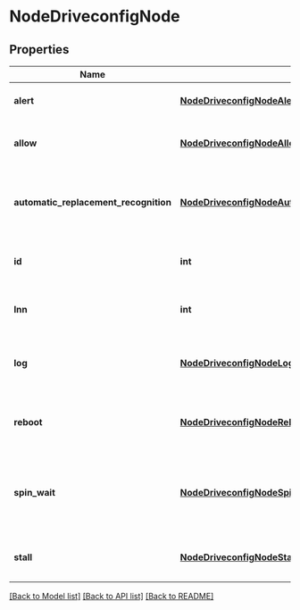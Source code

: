# NodeDriveconfigNode

## Properties
Name | Type | Description | Notes
------------ | ------------- | ------------- | -------------
**alert** | [**NodeDriveconfigNodeAlert**](NodeDriveconfigNodeAlert.md) | Configuration setting for drive alerts. | [optional] 
**allow** | [**NodeDriveconfigNodeAllow**](NodeDriveconfigNodeAllow.md) | Configuration settings for drive formatting. | [optional] 
**automatic_replacement_recognition** | [**NodeDriveconfigNodeAutomaticReplacementRecognition**](NodeDriveconfigNodeAutomaticReplacementRecognition.md) | Configuration settings for Automatic Replacement Recognition (ARR). | [optional] 
**id** | **int** | Node ID (Device Number) of a node. | [optional] 
**lnn** | **int** | Logical Node Number (LNN) of a node. | [optional] 
**log** | [**NodeDriveconfigNodeLog**](NodeDriveconfigNodeLog.md) | Configuration settings for drive statistics logs. | [optional] 
**reboot** | [**NodeDriveconfigNodeReboot**](NodeDriveconfigNodeReboot.md) | Configuration settings for a node reboot due to a drive error. | [optional] 
**spin_wait** | [**NodeDriveconfigNodeSpinWait**](NodeDriveconfigNodeSpinWait.md) | Configuration settings for sleeping the drive daemon before node is rescanned. | [optional] 
**stall** | [**NodeDriveconfigNodeStall**](NodeDriveconfigNodeStall.md) | Configuration settings to evaluate a drive stall. | [optional] 

[[Back to Model list]](../README.md#documentation-for-models) [[Back to API list]](../README.md#documentation-for-api-endpoints) [[Back to README]](../README.md)


